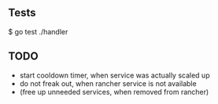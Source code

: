 ## Tests

$ go test ./handler

## TODO

- start cooldown timer, when service was actually scaled up
- do not freak out, when rancher service is not available
- (free up unneeded services, when removed from rancher)
